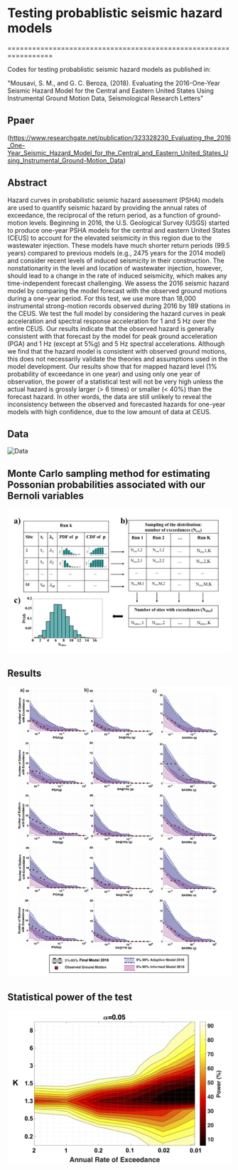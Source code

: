 # Testing probablistic seismic hazard models
=================================================================

Codes for testing probablistic seismic hazard models as published in: 

"Mousavi, S. M., and G. C. Beroza, (2018). Evaluating the 2016-One-Year Seismic Hazard Model for the
Central and Eastern United States Using Instrumental Ground Motion Data, Seismological Research Letters"

## Ppaer
(https://www.researchgate.net/publication/323328230_Evaluating_the_2016_One-Year_Seismic_Hazard_Model_for_the_Central_and_Eastern_United_States_Using_Instrumental_Ground-Motion_Data)

## Abstract
Hazard curves in probabilistic seismic hazard assessment (PSHA) models are used to quantify seismic hazard by providing the annual rates of exceedance, the reciprocal of the return period, as a function of ground-motion levels. Beginning in 2016, the U.S. Geological Survey (USGS) started to produce one-year PSHA models for the central and eastern United States (CEUS) to account for the elevated seismicity in this region due to the wastewater injection. These models have much shorter return periods (99.5 years) compared to previous models (e.g., 2475 years for the 2014 model) and consider recent levels of induced seismicity in their construction. The nonstationarity in the level and location of wastewater injection, however, should lead to a change in the rate of induced seismicity, which makes any time-independent forecast challenging. We assess the 2016 seismic hazard model by comparing the model forecast with the observed ground motions during a one-year period. For this test, we use more than 18,000 instrumental strong-motion records observed during 2016 by 189 stations in the CEUS. We test the full model by considering the hazard curves in peak acceleration and spectral response acceleration for 1 and 5 Hz over the entire CEUS. Our results indicate that the observed hazard is generally consistent with that forecast by the model for peak ground acceleration (PGA) and 1 Hz (except at 5%g) and 5 Hz spectral accelerations. Although we find that the hazard model is consistent with observed ground motions, this does not necessarily validate the theories and assumptions used in the model development. Our results show that for mapped hazard level (1% probability of exceedance in one year) and using only one year of observation, the power of a statistical test will not be very high unless the actual hazard is grossly larger (> 6 times) or smaller (< 40%) than the forecast hazard. In other words, the data are still unlikely to reveal the inconsistency between the observed and forecasted hazards for one-year models with high confidence, due to the low amount of data at CEUS.

## Data
![Data](Fig1.png)

## Monte Carlo sampling method for estimating Possonian probabilities associated with our Bernoli variables
![Monte Carlo sampling method for estimating Possonian probabilities associated with our Bernoli variables](Fig2.png)

## Results
![Results](Fig3.png)

## Statistical power of the test
![Statistical power of the tes](Fig4.png)
